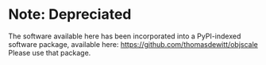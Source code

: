 # Note: Depreciated
The software available here has been incorporated into a PyPI-indexed software package, available here: https://github.com/thomasdewitt/objscale
Please use that package.



